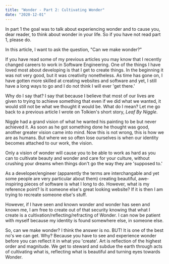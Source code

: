 ```yaml
---
title: "Wonder - Part 2: Cultivating Wonder"
date: "2020-12-01"
---
```


In part 1 the goal was to talk about experiencing wonder and to cause you, dear reader, to think about wonder in your life. So if you have not read part 1, please do.

In this article, I want to ask the question, "Can we make wonder?"

If you have read some of my previous articles you may know that I recently changed careers to work in Software Engineering. One of the things I have loved most about developing is that I get to create things. In the beginning it was not very good, but it was creativity nonetheless. As time has gone on, I have gotten more skilled at creating websites and software and yet, I still have a long ways to go and I do not think I will ever 'get there.'

Why do I say that? I say that because I believe that most of our lives are given to trying to achieve something that even if we did what we wanted, it would still not be what we thought it would be. What do I mean? Let me go back to a previous article I wrote on Tolkien's short story, _Leaf By Niggle_.

Niggle had a grand vision of what he wanted his painting to be but never achieved it. As soon as he got something done he thought was good, another greater vision came into mind. Now this is not wrong, this is how we are as humans. But where we so often lose ourselves is when our identity becomes attached to our work, the vision.

Only a vision of wonder will cause you to be able to work as hard as you can to cultivate beauty and wonder and care for your culture, without crushing your dreams when things don't go the way they are 'supposed to.'

As a developer/engineer (apparently the terms are interchangable and yet some people are very particular about them) creating beautiful, awe-inspiring pieces of software is what I long to do. However, what is my reference point? Is it someone else's great looking website? If it is then I am trying to recreate someone else's stuff.

However, if I have seen and known wonder and wonder has seen and known me, I am free to create out of that security knowing that what I create is a cultivation/reflecting/refracting of Wonder. I can now be patient with myself because my identity is found somewhere else, in someone else.

So, can we make wonder? I think the answer is no. BUT! It is one of the best no's we can get. Why? Because you have to see and experience wonder before you can reflect it in what you 'create'. Art is reflection of the highest order and magnitude. We get to steward and subdue the earth through acts of cultivating what is, reflecting what is beautiful and turning eyes towards Wonder.
